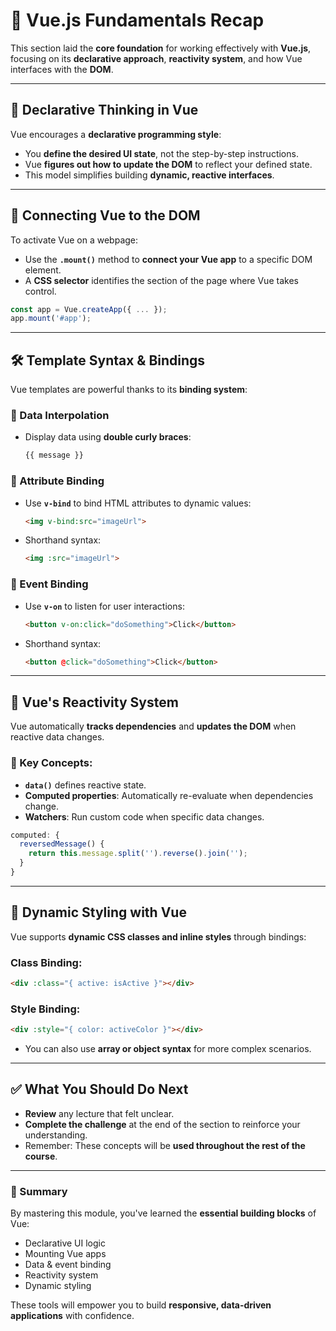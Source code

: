 # 🌟 Vue.js Fundamentals Recap

This section laid the **core foundation** for working effectively with **Vue.js**, focusing on its **declarative approach**, **reactivity system**, and how Vue interfaces with the **DOM**.

---

## 🧠 Declarative Thinking in Vue

Vue encourages a **declarative programming style**:

* You **define the desired UI state**, not the step-by-step instructions.
* Vue **figures out how to update the DOM** to reflect your defined state.
* This model simplifies building **dynamic, reactive interfaces**.

---

## 🔌 Connecting Vue to the DOM

To activate Vue on a webpage:

* Use the **`.mount()`** method to **connect your Vue app** to a specific DOM element.
* A **CSS selector** identifies the section of the page where Vue takes control.

```javascript
const app = Vue.createApp({ ... });
app.mount('#app');
```

---

## 🛠 Template Syntax & Bindings

Vue templates are powerful thanks to its **binding system**:

### 🔹 Data Interpolation

* Display data using **double curly braces**:

  ```html
  {{ message }}
  ```

### 🔹 Attribute Binding

* Use **`v-bind`** to bind HTML attributes to dynamic values:

  ```html
  <img v-bind:src="imageUrl">
  ```
* Shorthand syntax:

  ```html
  <img :src="imageUrl">
  ```

### 🔹 Event Binding

* Use **`v-on`** to listen for user interactions:

  ```html
  <button v-on:click="doSomething">Click</button>
  ```
* Shorthand syntax:

  ```html
  <button @click="doSomething">Click</button>
  ```

---

## 🔄 Vue's Reactivity System

Vue automatically **tracks dependencies** and **updates the DOM** when reactive data changes.

### 📌 Key Concepts:

* **`data()`** defines reactive state.
* **Computed properties**: Automatically re-evaluate when dependencies change.
* **Watchers**: Run custom code when specific data changes.

```javascript
computed: {
  reversedMessage() {
    return this.message.split('').reverse().join('');
  }
}
```

---

## 🎨 Dynamic Styling with Vue

Vue supports **dynamic CSS classes and inline styles** through bindings:

### Class Binding:

```html
<div :class="{ active: isActive }"></div>
```

### Style Binding:

```html
<div :style="{ color: activeColor }"></div>
```

* You can also use **array or object syntax** for more complex scenarios.

---

## ✅ What You Should Do Next

* **Review** any lecture that felt unclear.
* **Complete the challenge** at the end of the section to reinforce your understanding.
* Remember: These concepts will be **used throughout the rest of the course**.

---

### 🚀 Summary

By mastering this module, you've learned the **essential building blocks** of Vue:

* Declarative UI logic
* Mounting Vue apps
* Data & event binding
* Reactivity system
* Dynamic styling

These tools will empower you to build **responsive, data-driven applications** with confidence.